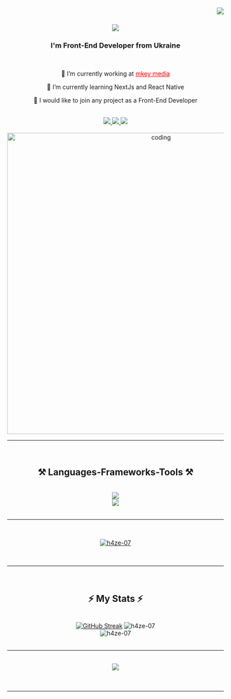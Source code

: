 <br />

<img align="right" src="https://visitor-badge.laobi.icu/badge?page_id=h4ze-07.h4ze-07" />

<h1 align="center">
    <img src="https://readme-typing-svg.herokuapp.com/?font=Righteous&size=35&center=true&vCenter=true&width=500&height=70&duration=4000&lines=Hi!👋+My+name+is+Vlad!;" />
</h1>

<h3 align="center">I'm Front-End Developer from Ukraine</h3>

<br/>
<div align="center">

🔭 I’m currently working at <a href="https://mkeymedia.com/en" target="_blank" style="color: red;">mkey media</a>

🌱 I’m currently learning NextJs and React Native

💬 I would like to join any project as a Front-End Developer
</div>
<br>
<div align="center"> 
  <a href="mailto:vlad0109031@gmail.com">
    <img src="https://img.shields.io/badge/Gmail-333333?style=for-the-badge&logo=gmail&logoColor=red" />
  </a>
  <a href="https://www.linkedin.com/in/haze07" target="_blank">
    <img src="https://img.shields.io/badge/LinkedIn-0077B5?style=for-the-badge&logo=linkedin&logoColor=white" target="_blank" />
  </a>
  <a href="https://hazeportfolio.netlify.app" target="_blank">
     <img src="https://img.shields.io/badge/Portfolio-FF5722?style=for-the-badge&logo=todoist&logoColor=white" target="_blank" />
  </a>
</div>
<br/>
<div align='center'>
    <img width='700px' src="https://i.pinimg.com/originals/81/17/8b/81178b47a8598f0c81c4799f2cdd4057.gif" alt='coding'>
</div>

<hr/>
<br/>
<h2 align="center">⚒️ Languages-Frameworks-Tools ⚒️</h2>
<br/>
<div align="center">
    <img src="https://skillicons.dev/icons?i=html,css,javascript,typescript,react,tailwind,wordpress" /><br/>
    <img src="https://skillicons.dev/icons?i=vscode,figma,firebase,github,git" />
</div>
<br/>
<hr />

<br/>
<p align="center"> <a href="https://github.com/ryo-ma/github-profile-trophy"><img src="https://github-profile-trophy.vercel.app/?username=h4ze-07&theme=onedark" alt="h4ze-07" /></a> </p>
<br/>

<hr/>
<br/>
<h2 align="center">⚡ My Stats ⚡</h2>
<br>
<div align=center>
   <a href="https://git.io/streak-stats"><img src="https://github-readme-streak-stats.herokuapp.com?user=h4ze-07&theme=microsoft-dark" alt="GitHub Streak" /></a>
   <img src="https://github-readme-stats.vercel.app/api?username=h4ze-07&show_icons=true&locale=en&theme=react" alt="h4ze-07" /> <br/>
   <img src="https://github-readme-stats.vercel.app/api/top-langs?username=h4ze-07&show_icons=true&locale=en&layout=compact&theme=react" alt="h4ze-07" />
</div>
<br/>
<hr/>
<h2 align="center">
    <img src="https://readme-typing-svg.herokuapp.com/?font=Righteous&size=30&center=true&vCenter=true&width=500&height=70&duration=4000&lines=Thanks+for+visiting+my+profile👋;" />
</h2>
<br/>
<hr/>
<br/>
